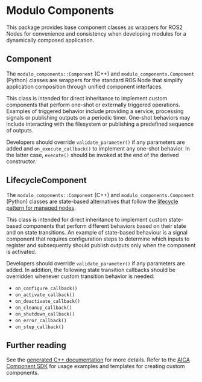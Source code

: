 # Modulo Components

This package provides base component classes as wrappers for ROS2 Nodes for convenience and consistency when
developing modules for a dynamically composed application.

## Component

The `modulo_components::Component` (C++) and `modulo_components.Component` (Python) classes are wrappers for
the standard ROS Node that simplify application composition through unified component interfaces.

This class is intended for direct inheritance to implement custom components that perform one-shot or
externally triggered operations. Examples of triggered behavior include providing a service, processing signals
or publishing outputs on a periodic timer. One-shot behaviors may include interacting with the filesystem or
publishing a predefined sequence of outputs.

Developers should override `validate_parameter()` if any parameters are added and `on_execute_callback()` to implement
any one-shot behavior. In the latter case, `execute()` should be invoked at the end of the derived constructor.

## LifecycleComponent

The `modulo_components::Component` (C++) and `modulo_components.Component` (Python) classes are state-based alternatives
that follow the [lifecycle pattern for managed nodes](https://design.ros2.org/articles/node_lifecycle.html).

This class is intended for direct inheritance to implement custom state-based components that perform 
different behaviors based on their state and on state transitions. An example of state-based behaviour is a 
signal component that requires configuration steps to determine which inputs to register and subsequently should 
publish outputs only when the component is activated. 

Developers should override `validate_parameter()` if any parameters are added. In addition, the following state 
transition callbacks should be overridden whenever custom transition behavior is needed:
- `on_configure_callback()`
- `on_activate_callback()`
- `on_deactivate_callback()`
- `on_cleanup_callback()`
- `on_shutdown_callback()`
- `on_error_callback()`
- `on_step_callback()`

## Further reading

See the [generated C++ documentation](https://epfl-lasa.github.io/modulo) for more details.
Refer to the [AICA Component SDK](https://github.com/aica-technology/component-sdk) for usage examples and templates
for creating custom components.